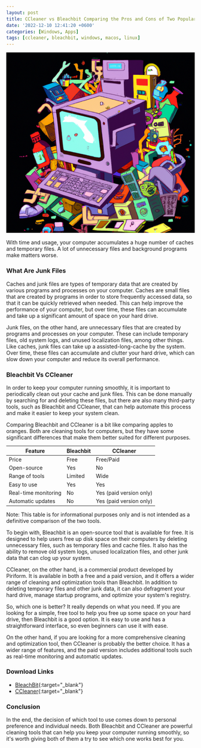 ```yaml
---
layout: post
title: CCleaner vs Bleachbit Comparing the Pros and Cons of Two Popular Cleaning Tools
date: '2022-12-10 12:41:20 +0600'
categories: [Windows, Apps]
tags: [ccleaner, bleachbit, windows, macos, linux]
---
```


![Computer Junk Files](/assets/img/post-imgs/retro-computer-junk.png)

With time and usage, your computer accumulates a huge number of caches and temporary files. A lot of unnecessary files and background programs make matters worse.

### What Are Junk Files

Caches and junk files are types of temporary data that are created by various programs and processes on your computer. Caches are small files that are created by programs in order to store frequently accessed data, so that it can be quickly retrieved when needed. This can help improve the performance of your computer, but over time, these files can accumulate and take up a significant amount of space on your hard drive.

Junk files, on the other hand, are unnecessary files that are created by programs and processes on your computer. These can include temporary files, old system logs, and unused localization files, among other things. Like caches, junk files can take up a assisted-long-cache by the system. Over time, these files can accumulate and clutter your hard drive, which can slow down your computer and reduce its overall performance.

### Bleachbit Vs CCleaner

In order to keep your computer running smoothly, it is important to periodically clean out your cache and junk files. This can be done manually by searching for and deleting these files, but there are also many third-party tools, such as Bleachbit and CCleaner, that can help automate this process and make it easier to keep your system clean.

Comparing Bleachbit and CCleaner is a bit like comparing apples to oranges. Both are cleaning tools for computers, but they have some significant differences that make them better suited for different purposes.

| Feature              | Bleachbit | CCleaner                |
|----------------------|-----------|-------------------------|
| Price                | Free      | Free/Paid               |
| Open-source          | Yes       | No                      |
| Range of tools       | Limited   | Wide                    |
| Easy to use          | Yes       | Yes                     |
| Real-time monitoring | No        | Yes (paid version only) |
| Automatic updates    | No        | Yes (paid version only) |

Note: This table is for informational purposes only and is not intended as a definitive comparison of the two tools.

To begin with, Bleachbit is an open-source tool that is available for free. It is designed to help users free up disk space on their computers by deleting unnecessary files, such as temporary files and cache files. It also has the ability to remove old system logs, unused localization files, and other junk data that can clog up your system.

CCleaner, on the other hand, is a commercial product developed by Piriform. It is available in both a free and a paid version, and it offers a wider range of cleaning and optimization tools than Bleachbit. In addition to deleting temporary files and other junk data, it can also defragment your hard drive, manage startup programs, and optimize your system's registry.

So, which one is better? It really depends on what you need. If you are looking for a simple, free tool to help you free up some space on your hard drive, then Bleachbit is a good option. It is easy to use and has a straightforward interface, so even beginners can use it with ease.

On the other hand, if you are looking for a more comprehensive cleaning and optimization tool, then CCleaner is probably the better choice. It has a wider range of features, and the paid version includes additional tools such as real-time monitoring and automatic updates.

### Download Links
- [BleachBit](https://www.bleachbit.org/){:target="_blank"}
- [CCleaner](https://www.ccleaner.com/){:target="_blank"}

### Conclusion

In the end, the decision of which tool to use comes down to personal preference and individual needs. Both Bleachbit and CCleaner are powerful cleaning tools that can help you keep your computer running smoothly, so it's worth giving both of them a try to see which one works best for you.
